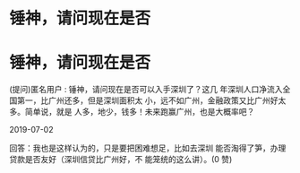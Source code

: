 # 锤神，请问现在是否

# 锤神，请问现在是否

(提问)匿名用户 : 锤神，请问现在是否可以入手深圳了？这几 年深圳人口净流入全国第一，比广州还多，但是深圳面积太 小，远不如广州，金融政策又比广州好太多。简单说，就是 人多，地少，钱多！未来跑赢广州，也是大概率吧？

2019-07-02

回答：我也是这样认为的，只是要把困难想足，比如去深圳 能否淘得了笋，办理贷款是否友好（深圳信贷比广州好，不 能笼统的这么讲）。(0 赞)